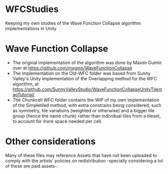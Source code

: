 # WFCStudies
Keeping my own studies of the Wave Function Collapse algorithm implementations in Unity

# Wave Function Collapse

* The original implementation of the algorithm was done by Maxim Gumin over at https://github.com/mxgmn/WaveFunctionCollapse
* The implementation on the Old-WFC folder was based from Sunny Valley's Unity implementation of the Overlapping method for the WFC algorithm, at https://github.com/SunnyValleyStudio/WaveFunctionCollapseUnityTilemapTutorial/
* The Chunkcell WFC folder contains the WIP of my own implementation of the Simpletiled method, with extra constrains being considered, such as symmetry, tile variations (weighted or otherwise) and a bigger tile group (hence the name chunk) rather than individual tiles from a tileset, to account for more space needed per cell.

# Other considerations

Many of these files may reference Assets that have not been uploaded to comply with the artists' policies on redistribution -specially considering a lot of these are paid assets-.
